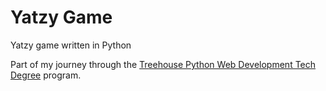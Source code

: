 # Yatzy Game

Yatzy game written in Python

Part of my journey through the [Treehouse Python Web Development Tech Degree](https://teamtreehouse.com/techdegree/python-web-development) program.